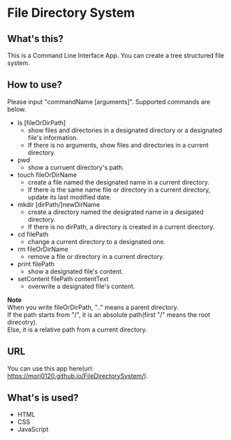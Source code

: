 # File Directory System
## What's this?
This is a Command Line Interface App. You can create a tree structured file system.  
  
## How to use?  
Please input "commandName \[arguments\]".
Supported commands are below.  
- ls \[fileOrDirPath\]  
    - show files and directories in a designated directory or a designated file's information.  
    - If there is no arguments, show files and directories in a current directory.  
- pwd  
    - show a curruent directory's path.  
- touch fileOrDirName
    - create a file named the designated name in a current directory.  
    - If there is the same name file or directory in a current directory, update its last modified date.  
-  mkdir \[dirPath/\]newDirName
    - create a directory named the desigrated name in a desigated directory.
    - If there is no dirPath, a directory is created in a current directory.
- cd filePath
    - change a current directory to a designated one.
- rm fileOrDirName
    - remove a file or directory in a current directory.
- print filePath
    - show a designated file's content.
- setContent filePath contentText
    - overwrite a designated file's content.  
  
**Note**    
When you write fileOrDirPath, ".." means a parent directory.  
If the path starts from "/", it is an absolute path(first "/" means the root direcotry).  
Else, it is a relative path from a current directory.  
  
## URL  
You can use this app here(url:  https://mori0120.github.io/FileDirectorySystem/).
  
## What's is used?
- HTML
- CSS
- JavaScript
